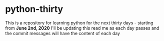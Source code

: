 # python-thirty

This is a repository for learning python for the next thirty days - starting from **June 2nd, 2020**
I'll be updating this read me as each day passes and the commit messages will have the content of each day